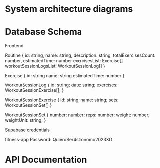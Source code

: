 # System architecture diagrams


# Database Schema
Frontend

Routine {
    id: string,
    name: string,
    description: string,
    totalExercisesCount: number,
    estimatedTime: number
    exercisesList: Exercise[]
    workoutSessionLogsList: WorkoutSessionLog[]
}

Exercise {
    id: string
    name: string
    estimatedTime: number
}

WorkoutSessionLog {
    id: string;
    date: string;
    exercises: WorkoutSessionExercise[];
}

WorkoutSessionExercise {
    id: string;
    name: string;
    sets: WorkoutSessionSet[]
}

WorkoutSessionSet {
    number: number;
    reps: number;
    weight: number;
    weightUnit: string;
}




Supabase credentials

fitness-app
Password: QuieroSer4stronomo2023XD

# API Documentation